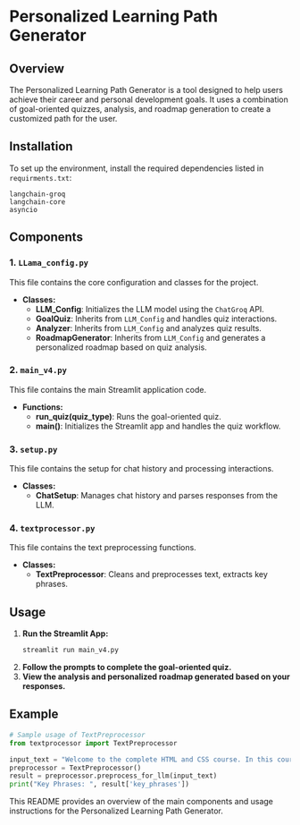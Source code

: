 # Personalized Learning Path Generator

## Overview
The Personalized Learning Path Generator is a tool designed to help users achieve their career and personal development goals. It uses a combination of goal-oriented quizzes, analysis, and roadmap generation to create a customized path for the user.

## Installation
To set up the environment, install the required dependencies listed in `requirments.txt`:
```
langchain-groq
langchain-core
asyncio
```

## Components

### 1. `LLama_config.py`
This file contains the core configuration and classes for the project.

- **Classes:**
  - **LLM_Config**: Initializes the LLM model using the `ChatGroq` API.
  - **GoalQuiz**: Inherits from `LLM_Config` and handles quiz interactions.
  - **Analyzer**: Inherits from `LLM_Config` and analyzes quiz results.
  - **RoadmapGenerator**: Inherits from `LLM_Config` and generates a personalized roadmap based on quiz analysis.

### 2. `main_v4.py`
This file contains the main Streamlit application code.

- **Functions:**
  - **run_quiz(quiz_type)**: Runs the goal-oriented quiz.
  - **main()**: Initializes the Streamlit app and handles the quiz workflow.

### 3. `setup.py`
This file contains the setup for chat history and processing interactions.

- **Classes:**
  - **ChatSetup**: Manages chat history and parses responses from the LLM.

### 4. `textprocessor.py`
This file contains the text preprocessing functions.

- **Classes:**
  - **TextPreprocessor**: Cleans and preprocesses text, extracts key phrases.

## Usage

1. **Run the Streamlit App:**
   ```bash
   streamlit run main_v4.py
   ```
2. **Follow the prompts to complete the goal-oriented quiz.**
3. **View the analysis and personalized roadmap generated based on your responses.**

## Example
```python
# Sample usage of TextPreprocessor
from textprocessor import TextPreprocessor

input_text = "Welcome to the complete HTML and CSS course. In this course, we're going to learn how to build websites from a beginner to a professional level."
preprocessor = TextPreprocessor()
result = preprocessor.preprocess_for_llm(input_text)
print("Key Phrases: ", result['key_phrases'])
```

This README provides an overview of the main components and usage instructions for the Personalized Learning Path Generator.
